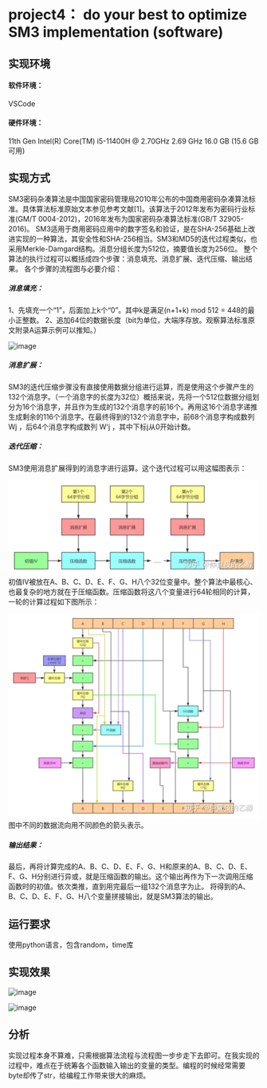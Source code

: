 # project4： do your best to optimize SM3 implementation (software)
## 实现环境
#### 软件环境：
VSCode
#### 硬件环境：
11th Gen Intel(R) Core(TM) i5-11400H @ 2.70GHz   2.69 GHz 16.0 GB (15.6 GB 可用)

## 实现方式
SM3密码杂凑算法是中国国家密码管理局2010年公布的中国商用密码杂凑算法标准。具体算法标准原始文本参见参考文献[1]。该算法于2012年发布为密码行业标准(GM/T 0004-2012)，2016年发布为国家密码杂凑算法标准(GB/T 32905-2016)。
SM3适用于商用密码应用中的数字签名和验证，是在SHA-256基础上改进实现的一种算法，其安全性和SHA-256相当。SM3和MD5的迭代过程类似，也采用Merkle-Damgard结构。消息分组长度为512位，摘要值长度为256位。
整个算法的执行过程可以概括成四个步骤：消息填充、消息扩展、迭代压缩、输出结果。
各个步骤的流程图与必要介绍：
##### 消息填充：
1、先填充一个“1”，后面加上k个“0”。其中k是满足(n+1+k) mod 512 = 448的最小正整数。
2、追加64位的数据长度（bit为单位，大端序存放。观察算法标准原文附录A运算示例可以推知。）

![image](https://pic3.zhimg.com/80/v2-366d5284c75a6ac92fdbc12ce5b45a2a_1440w.webp)<br>
##### 消息扩展：
SM3的迭代压缩步骤没有直接使用数据分组进行运算，而是使用这个步骤产生的132个消息字。（一个消息字的长度为32位）概括来说，先将一个512位数据分组划分为16个消息字，并且作为生成的132个消息字的前16个。再用这16个消息字递推生成剩余的116个消息字。在最终得到的132个消息字中，前68个消息字构成数列 Wj ，后64个消息字构成数列 W'j ，其中下标j从0开始计数。
##### 迭代压缩：
SM3使用消息扩展得到的消息字进行运算。这个迭代过程可以用这幅图表示：

![image](https://github.com/cscs666/homework_group_81/blob/main/project4/v2-24cede4010e3cef97ae606ff71bd0c25_1440w.webp)<br>
初值IV被放在A、B、C、D、E、F、G、H八个32位变量中。整个算法中最核心、也最复杂的地方就在于压缩函数。压缩函数将这八个变量进行64轮相同的计算，一轮的计算过程如下图所示：

![image](https://raw.githubusercontent.com/cscs666/homework_group_81/main/project4/v2-380647a6a95d50e571dca706f8022a23_1440w.webp)<br>
图中不同的数据流向用不同颜色的箭头表示。
##### 输出结果：
最后，再将计算完成的A、B、C、D、E、F、G、H和原来的A、B、C、D、E、F、G、H分别进行异或，就是压缩函数的输出。这个输出再作为下一次调用压缩函数时的初值。依次类推，直到用完最后一组132个消息字为止。
将得到的A、B、C、D、E、F、G、H八个变量拼接输出，就是SM3算法的输出。
## 运行要求
使用python语言，包含random，time库
## 实现效果
![image](https://github.com/cscs666/homework_group_81/blob/main/project4/1LREH%601\)W%5B4OLTL7%40MTK2X7.png)<br>

![image](https://github.com/cscs666/homework_group_81/blob/main/project4/V\)M%7DCI\(J%5B0VA%7B%5DDC3K04Y0M.png)<br>

## 分析
实现过程本身不算难，只需根据算法流程与流程图一步步走下去即可。在我实现的过程中，难点在于统筹各个函数输入输出的变量的类型。编程的时候经常需要byte却传了str，给编程工作带来很大的麻烦。
